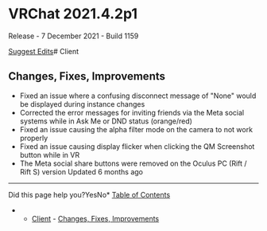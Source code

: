 # VRChat 2021.4.2p1

Release - 7 December 2021 - Build 1159

[Suggest Edits](/edit/vrchat-202142p1)# Client


## Changes, Fixes, Improvements


* Fixed an issue where a confusing disconnect message of "None" would be displayed during instance changes
* Corrected the error messages for inviting friends via the Meta social systems while in Ask Me or DND status (orange/red)
* Fixed an issue causing the alpha filter mode on the camera to not work properly
* Fixed an issue causing display flicker when clicking the QM Screenshot button while in VR
* The Meta social share buttons were removed on the Oculus PC (Rift / Rift S) version
Updated 6 months ago 



---

Did this page help you?YesNo* [Table of Contents](#)
* + [Client](#client)
		- [Changes, Fixes, Improvements](#changes-fixes-improvements)

